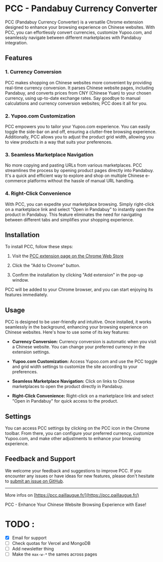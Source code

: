 # PCC - Pandabuy Currency Converter

PCC (Pandabuy Currency Converter) is a versatile Chrome extension designed to enhance your browsing experience on Chinese websites. With PCC, you can effortlessly convert currencies, customize Yupoo.com, and seamlessly navigate between different marketplaces with Pandabuy integration.

## Features

### 1. Currency Conversion
PCC makes shopping on Chinese websites more convenient by providing real-time currency conversion. It parses Chinese website pages, including Pandabuy, and converts prices from CNY (Chinese Yuan) to your chosen currency, using up-to-date exchange rates. Say goodbye to manual calculations and currency conversion websites; PCC does it all for you.

### 2. Yupoo.com Customization
PCC empowers you to tailor your Yupoo.com experience. You can easily toggle the side-bar on and off, ensuring a clutter-free browsing experience. Additionally, PCC allows you to adjust the product grid width, allowing you to view products in a way that suits your preferences.

### 3. Seamless Marketplace Navigation
No more copying and pasting URLs from various marketplaces. PCC streamlines the process by opening product pages directly into Pandabuy. It's a quick and efficient way to explore and shop on multiple Chinese e-commerce platforms without the hassle of manual URL handling.

### 4. Right-Click Convenience
With PCC, you can expedite your marketplace browsing. Simply right-click on a marketplace link and select "Open in Pandabuy" to instantly open the product in Pandabuy. This feature eliminates the need for navigating between different tabs and simplifies your shopping experience.

## Installation

To install PCC, follow these steps:

1. Visit the [PCC extension page on the Chrome Web Store](https://chrome.google.com/webstore/detail/pandabuy-currency-convert/bmefkfichlgfpmgdpkgkkebpdkfhbmnm) 

2. Click the "Add to Chrome" button.

3. Confirm the installation by clicking "Add extension" in the pop-up window.

PCC will be added to your Chrome browser, and you can start enjoying its features immediately.

## Usage

PCC is designed to be user-friendly and intuitive. Once installed, it works seamlessly in the background, enhancing your browsing experience on Chinese websites. Here's how to use some of its key features:

- **Currency Conversion:** Currency conversion is automatic when you visit a Chinese website. You can change your preferred currency in the extension settings.

- **Yupoo.com Customization:** Access Yupoo.com and use the PCC toggle and grid width settings to customize the site according to your preferences.

- **Seamless Marketplace Navigation:** Click on links to Chinese marketplaces to open the product directly in Pandabuy.

- **Right-Click Convenience:** Right-click on a marketplace link and select "Open in Pandabuy" for quick access to the product.

## Settings

You can access PCC settings by clicking on the PCC icon in the Chrome toolbar. From there, you can configure your preferred currency, customize Yupoo.com, and make other adjustments to enhance your browsing experience.

## Feedback and Support

We welcome your feedback and suggestions to improve PCC. If you encounter any issues or have ideas for new features, please don't hesitate to [submit an issue on GitHub](https://github.com/Angus-Paillaugue/PCC/issues/new).

---

More infos on [https://pcc.paillaugue.fr/](https://pcc.paillaugue.fr/)

PCC - Enhance Your Chinese Website Browsing Experience with Ease!


# TODO : 
 - [x] Email for support
 - [ ] Check quotas for Vercel and MongoDB
 - [ ] Add newsletter thing
 - [ ] Make the `max-w-*` the sames across pages
